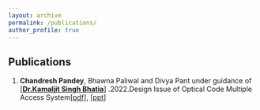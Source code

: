 ```yaml
---
layout: archive
permalink: /publications/
author_profile: true
---
```


<h2>  Publications </h2>

1. **Chandresh Pandey**, Bhawna Paliwal and Divya Pant under guidance of [[**Dr.Kamaljit Singh Bhatia**]((https://www.linkedin.com/in/dr-kamaljit-singh-bhatia-19693049/?originalSubdomain=in))] .2022.Design 
Issue of Optical Code Multiple Access System[[pdf](http://karm-patel.github.io/files/Samachar.pdf)],  [[ppt](https://docs.google.com/presentation/d/1fdnvo6HjNRjd9FUc7xrhdFo0ZUZGf5bLI7NPYct5sqg/edit?usp=sharing)]
